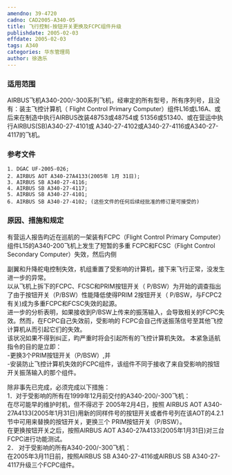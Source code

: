 ```yaml
---
amendno: 39-4720  
cadno: CAD2005-A340-05  
title: 飞行控制-按钮开关更换及FCPC组件升级  
publishdate: 2005-02-03  
effdate: 2005-02-03  
tags: A340  
categories: 华东管理局  
author: 徐逸乐  
---
```

  
### 适用范围  
AIRBUS飞机A340-200/-300系列飞机，经审定的所有型号，所有序列号，且没有：装主飞控计算机（ Flight Control Primary Computer）组件L16或L16A、或后来在制造中执行AIRBUS改装48753或48754或 51356或51340、或在营运中执行AIRBUS(SB)A340-27-4101或 A340-27-4102或A340-27-4116或A340-27-4117的飞机。  
  
<!--more-->  
### 参考文件  
    1. DGAC UF-2005-026;  
    2. AIRBUS AOT A340-27A4133(2005年 1月 31日);  
    3. AIRBUS SB A340-27-4116;  
    4. AIRBUS SB A340-27-4117;  
    5. AIRBUS SB A340-27-4101;  
    6. AIRBUS SB A340-27-4102; (这些文件的任何后续经批准的修订是可接受的)  
  
### 原因、措施和规定  
有营运人报告昀近在巡航的一架装有FCPC（Flight Control Primary Computer）组件L15的A340-200飞机上发生了短暂的多重 FCPC和FCSC（Flight Control Secondary Computer）失效，然后内侧  
  
副翼和升降舵电控制失效，机组重置了受影响的计算机，接下来飞行正常，没发生进一步的异常。  
以从飞机上拆下的FCPC、FCSC和PRIM按钮开关（ P/BSW）为开始的调查指出了由于按钮开关（P/BSW）性能降低使得PRIM 2按钮开关（ P/BSW，与FCPC2有关)成为多重FCPC和FCSC失效的起源。  
进一步的分析表明，如果接收到P/BSW上传来的振荡输入，会导致相关的FCPC失效。然而，在FCPC自己失效前，受影响的 FCPC会自己传送振荡信号至其他飞控计算机从而引起它们的失效。  
该状况如果不得到纠正，昀严重时将会引起所有的飞控计算机失效。 本紧急适航指令的目的是立即：  
-更换3个PRIM按钮开关（P/BSW）,并  
-安装防止飞控计算机失效的FCPC组件，该组件不同于接收了来自受影响的按钮开关振荡输入的那个组件。  
  
除非事先已完成，必须完成以下措施：  
1．对于受影响的所有在1999年12月前交付的A340-200/-300飞机：  
在尽可能早的维护时机，但不得迟于 2005年2月4日，按照 AIRBUS AOT A340-27A4133(2005年1月31日)用新的同样件号的按钮开关或者件号列在该AOT的4.2.1节中可用来替换的按钮开关，更换三个 PRIM按钮开关（P/BSW）。  
在更换按钮开关之后，按照AIRBUS AOT A340-27A4133(2005年1月31日)对三台FCPC进行功能测试。  
2． 对于受影响的所有A340-200/-300飞机：  
在2005年3月11日前，按照AIRBUS SB A340-27-4116或AIRBUS SB A340-27-4117升级三个FCPC组件。  
